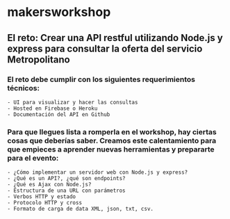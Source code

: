 # makersworkshop

## El reto: Crear una API restful utilizando Node.js y express para consultar la oferta del servicio Metropolitano


### El reto debe cumplir con los siguientes requerimientos técnicos:
    - UI para visualizar y hacer las consultas
    - Hosted en Firebase o Heroku
    - Documentación del API en Github
    
    
### Para que llegues lista a romperla en el workshop, hay ciertas cosas que deberías saber. Creamos este calentamiento para que empieces a aprender nuevas herramientas y prepararte para el evento:
    - ¿Cómo implementar un servidor web con Node.js y express?
    - ¿Qué es un API?, ¿qué son endpoints?
    - ¿Qué es Ajax con Node.js?
    - Estructura de una URL con parámetros
    - Verbos HTTP y estado
    - Protocolo HTTP y cross
    - Formato de carga de data XML, json, txt, csv.
